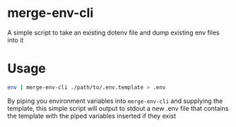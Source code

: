 # merge-env-cli

A simple script to take an existing dotenv file and dump existing env files into it

# Usage

```bash
env | merge-env-cli ./path/to/.env.template > .env
```

By piping you environment variables into `merge-env-cli` and supplying the template, this simple
script will output to stdout a new .env file that contains the template with the piped variables
inserted if they exist